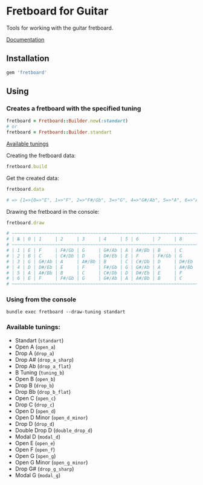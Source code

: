 # Fretboard for Guitar

Tools for working with the guitar fretboard.

[Documentation](https://www.rubydoc.info/gems/fretboard)

## Installation

```ruby
gem 'fretboard'
```

## Using

### Creates a fretboard with the specified tuning

```ruby
fretboard = Fretboard::Builder.new(:standart)
# or
fretboard = Fretboard::Builder.standart
```

[Available tunings](#available-tunings)

Creating the fretboard data:

```ruby
fretboard.build
```

Get the created data:

```ruby
fretboard.data

# => {1=>{0=>"E", 1=>"F", 2=>"F#/Gb", 3=>"G", 4=>"G#/Ab", 5=>"A", 6=>"A#/Bb", 7=>"B", 8=>"C", 9=>"C#/Db", 10=>"D", 11=>"D#/Eb", 12=>"E"}, 2=>{0=>"B", 1=>"C", 2=>"C#/Db", 3=>"D", 4=>"D#/Eb", 5=>"E", 6=>"F", 7=>"F#/Gb", 8=>"G", 9=>"G#/Ab", 10=>"A", 11=>"A#/Bb", 12=>"B"}, 3=>{0=>"G", 1=>"G#/Ab", 2=>"A", 3=>"A#/Bb", 4=>"B", 5=>"C", 6=>"C#/Db", 7=>"D", 8=>"D#/Eb", 9=>"E", 10=>"F", 11=>"F#/Gb", 12=>"G"}, 4=>{0=>"D", 1=>"D#/Eb", 2=>"E", 3=>"F", 4=>"F#/Gb", 5=>"G", 6=>"G#/Ab", 7=>"A", 8=>"A#/Bb", 9=>"B", 10=>"C", 11=>"C#/Db", 12=>"D"}, 5=>{0=>"A", 1=>"A#/Bb", 2=>"B", 3=>"C", 4=>"C#/Db", 5=>"D", 6=>"D#/Eb", 7=>"E", 8=>"F", 9=>"F#/Gb", 10=>"G", 11=>"G#/Ab", 12=>"A"}, 6=>{0=>"E", 1=>"F", 2=>"F#/Gb", 3=>"G", 4=>"G#/Ab", 5=>"A", 6=>"A#/Bb", 7=>"B", 8=>"C", 9=>"C#/Db", 10=>"D", 11=>"D#/Eb", 12=>"E"}}
```

Drawing the fretboard in the console:

```ruby
fretboard.draw

# ~~~~~~~~~~~~~~~~~~~~~~~~~~~~~~~~~~~~~~~~~~~~~~~~~~~~~~~~~~~~~~~~~~~~~~~~~~~~~~~~~~~~~~~~~~~~~~~
# | № | 0 | 1     | 2     | 3     | 4     | 5 | 6     | 7     | 8     | 9     | 10 | 11    | 12 |
# ~~~~~~~~~~~~~~~~~~~~~~~~~~~~~~~~~~~~~~~~~~~~~~~~~~~~~~~~~~~~~~~~~~~~~~~~~~~~~~~~~~~~~~~~~~~~~~~
# | 1 | E | F     | F#/Gb | G     | G#/Ab | A | A#/Bb | B     | C     | C#/Db | D  | D#/Eb | E  |
# | 2 | B | C     | C#/Db | D     | D#/Eb | E | F     | F#/Gb | G     | G#/Ab | A  | A#/Bb | B  |
# | 3 | G | G#/Ab | A     | A#/Bb | B     | C | C#/Db | D     | D#/Eb | E     | F  | F#/Gb | G  |
# | 4 | D | D#/Eb | E     | F     | F#/Gb | G | G#/Ab | A     | A#/Bb | B     | C  | C#/Db | D  |
# | 5 | A | A#/Bb | B     | C     | C#/Db | D | D#/Eb | E     | F     | F#/Gb | G  | G#/Ab | A  |
# | 6 | E | F     | F#/Gb | G     | G#/Ab | A | A#/Bb | B     | C     | C#/Db | D  | D#/Eb | E  |
# ~~~~~~~~~~~~~~~~~~~~~~~~~~~~~~~~~~~~~~~~~~~~~~~~~~~~~~~~~~~~~~~~~~~~~~~~~~~~~~~~~~~~~~~~~~~~~~~
```

### Using from the console

```
bundle exec fretboard --draw-tuning standart
```

### Available tunings:

- Standart (`standart`)
- Open A (`open_a`)
- Drop A (`drop_a`)
- Drop A# (`drop_a_sharp`)
- Drop Ab (`drop_a_flat`)
- B Tuning (`tuning_b`)
- Open B (`open_b`)
- Drop B (`drop_b`)
- Drop Bb (`drop_b_flat`)
- Open C (`open_c`)
- Drop C (`drop_c`)
- Open D (`open_d`)
- Open D Minor (`open_d_minor`)
- Drop D (`drop_d`)
- Double Drop D (`double_drop_d`)
- Modal D (`modal_d`)
- Open E (`open_e`)
- Open F (`open_f`)
- Open G (`open_g`)
- Open G Minor (`open_g_minor`)
- Drop G# (`drop_g_sharp`)
- Modal G (`modal_g`)
